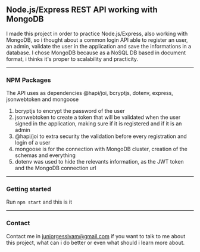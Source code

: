 ## Node.js/Express REST API working with MongoDB

I made this project in order to practice Node.js/Express, also working with MongoDB, so i thought about a common login API able to register an user, an admin, validate the user in the application and save the informations in a database. I chose MongoDB because as a NoSQL DB based in document format, i thinks it's proper to scalability and practicity.

---

### NPM Packages

The API uses as dependencies @hapi/joi, bcryptjs, dotenv, express, jsonwebtoken and mongoose

1. bcryptjs to encrypt the password of the user
2. jsonwebtoken to create a token that will be validated when the user signed in the application, making sure if it is registered and if it is an admin
3. @hapi/joi to extra security the validation before every registration and login of a user
4. mongoose is for the connection with MongoDB cluster, creation of the schemas and everything
5. dotenv was used to hide the relevants information, as the JWT token and the MongoDB connection url

---

### Getting started

Run `npm start` and this is it

---

### Contact

Contact me in juniorgessivam@gmail.com if you want to talk to me about this project, what can i do better or even what should i learn more about.
